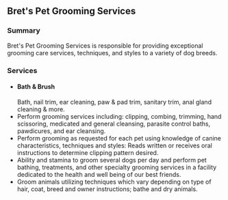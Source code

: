 <h2>Bret's Pet Grooming Services</h2>
<h3>Summary</h3>
<p>Bret's Pet Grooming Services is responsible for providing exceptional grooming care services, techniques, and styles to a variety of dog breeds.</p>
<h3>Services</h3>
<ul>
  <li><h4>Bath & Brush</h4>Bath, nail trim, ear cleaning, paw & pad trim, sanitary trim, anal gland cleaning & more.</li>
<li>Perform grooming services including: clipping, combing, trimming, hand scissoring,
medicated and general cleansing, parasite control baths, pawdicures, and ear cleansing.</li>
<li>Perform grooming as requested for each pet using knowledge of canine characteristics,
techniques and styles: Reads written or receives oral instructions to determine clipping
pattern desired.</li>
<li> Ability and stamina to groom several dogs per day and perform pet bathing, treatments,
and other specialty grooming services in a facility dedicated to the health and well being
of our best friends.</li>
<li>Groom animals utilizing techniques which vary depending on type of hair, coat, breed
  and owner instructions; bathe and dry animals.</li>
  </ul>

